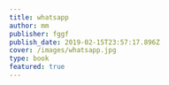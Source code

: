 ```yaml
---
title: whatsapp
author: mm
publisher: fggf
publish_date: 2019-02-15T23:57:17.896Z
cover: /images/whatsapp.jpg
type: book
featured: true
---
```


